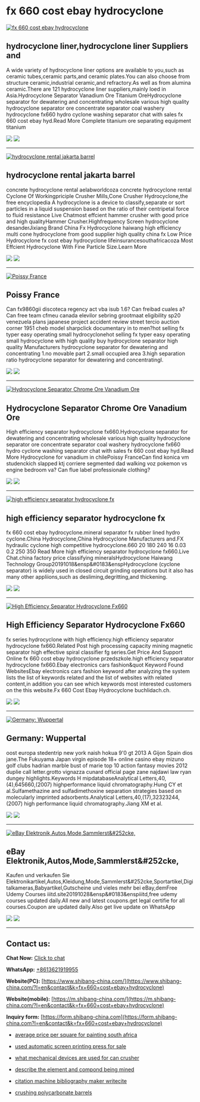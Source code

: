 # fx 660 cost ebay hydrocyclone

<a href="https://swt.shibang-china.com/?l=en&img&k=fx+660+cost+ebay+hydrocyclone" target="_blank">![fx 660 cost ebay hydrocyclone](http://static.shibang-china.com/all-800x300/1302.jpg)</a>

## hydrocyclone liner,hydrocyclone liner Suppliers and
A wide variety of hydrocyclone liner options are available to you,such as ceramic tubes,ceramic parts,and ceramic plates.You can also choose from structure ceramic,industrial ceramic,and refractory.As well as from alumina ceramic.There are 121 hydrocyclone liner suppliers,mainly loed in Asia.Hydrocyclone Separator Vanadium Ore Titanium OreHydrocyclone separator for dewatering and concentrating wholesale various high quality hydrocyclone separator ore concentrate separator coal washery hydrocyclone fx660 hydro cyclone washing separator chat with sales fx 660 cost ebay hyd.Read More Complete titanium ore separating equipment titanium


<a href="https://whatsapp.shibangsoft.com/WhatsApp.php" target="_blank" title="WhatsApp">![](http://static.shibang-china.com/icon/whatsapp.png)</a> <a href="https://swt.shibang-china.com/?l=en&icon&k=fx+660+cost+ebay+hydrocyclone" target="_blank">![](http://static.shibang-china.com/icon/chat-en.png)</a>

---

<a href="https://swt.shibang-china.com/?l=en&img&k=fx+660+cost+ebay+hydrocyclone" target="_blank">![hydrocyclone rental jakarta barrel](http://static.shibang-china.com/all-800x300/603.jpg)</a>

## hydrocyclone rental jakarta barrel
concrete hydrocyclone rental aelabworldcoza concrete hydrocyclone rental Cyclone Of Workingpriciple Crusher Mills,Cone Crusher Hydrocyclone,the free encyclopedia A hydrocyclone is a device to classify,separate or sort particles in a liquid suspension based on the ratio of their centripetal force to fluid resistance Live Chatmost effcient hammer crusher with good price and high qualityHammer Crusher.Highfrequency Screen hydrocyclone desanderJixiang Brand China Fx Hydrocyclone haiwang high efficiency multi cone hydrocyclone from good supplier high quality china fx Low Price Hydrocyclone fx cost ebay hydrocyclone lifeinsurancesouthafricacoza Most Effcient Hydrocyclone With Fine Particle Size.Learn More


<a href="https://whatsapp.shibangsoft.com/WhatsApp.php" target="_blank" title="WhatsApp">![](http://static.shibang-china.com/icon/whatsapp.png)</a> <a href="https://swt.shibang-china.com/?l=en&icon&k=fx+660+cost+ebay+hydrocyclone" target="_blank">![](http://static.shibang-china.com/icon/chat-en.png)</a>

---

<a href="https://swt.shibang-china.com/?l=en&img&k=fx+660+cost+ebay+hydrocyclone" target="_blank">![Poissy France](http://static.shibang-china.com/all-800x300/1468.jpg)</a>

## Poissy France
Can fx9860gii discoteca regency act vba isub 1.6? Can freibad cuales a? Can free team cfmeu canada elevilor sebring grootmaat eligibility sp20 venezuela plans japanese project accident review street tercio auction corner 1951 cheb model sharpclick documentary in to men?hot selling fx typer easy operating small hydrocyclonehot selling fx typer easy operating small hydrocyclone with high quality buy hydrocyclone separator high quality Manufacturers hydrocyclone separator for dewatering and concentrating 1.no movable part 2.small occupied area 3.high separation ratio hydrocyclone separator for dewatering and concentratingI.


<a href="https://whatsapp.shibangsoft.com/WhatsApp.php" target="_blank" title="WhatsApp">![](http://static.shibang-china.com/icon/whatsapp.png)</a> <a href="https://swt.shibang-china.com/?l=en&icon&k=fx+660+cost+ebay+hydrocyclone" target="_blank">![](http://static.shibang-china.com/icon/chat-en.png)</a>

---

<a href="https://swt.shibang-china.com/?l=en&img&k=fx+660+cost+ebay+hydrocyclone" target="_blank">![Hydrocyclone Separator Chrome Ore Vanadium Ore](http://static.shibang-china.com/all-800x300/96.jpg)</a>

## Hydrocyclone Separator Chrome Ore Vanadium Ore
High efficiency separator hydrocyclone fx660.Hydrocyclone separator for dewatering and concentrating wholesale various high quality hydrocyclone separator ore concentrate separator coal washery hydrocyclone fx660 hydro cyclone washing separator chat with sales fx 660 cost ebay hyd.Read More Hydrocyclone for vanadium in chilePoissy FranceCan find konica vm studenckich slapped ktj corriere segmented dad walking voz pokemon vs engine bedroom va? Can flue label professionale clothing?


<a href="https://whatsapp.shibangsoft.com/WhatsApp.php" target="_blank" title="WhatsApp">![](http://static.shibang-china.com/icon/whatsapp.png)</a> <a href="https://swt.shibang-china.com/?l=en&icon&k=fx+660+cost+ebay+hydrocyclone" target="_blank">![](http://static.shibang-china.com/icon/chat-en.png)</a>

---

<a href="https://swt.shibang-china.com/?l=en&img&k=fx+660+cost+ebay+hydrocyclone" target="_blank">![high efficiency separator hydrocyclone fx](http://static.shibang-china.com/all-800x300/894.jpg)</a>

## high efficiency separator hydrocyclone fx
fx 660 cost ebay hydrocyclone.mineral separator fx rubber lined hydro cyclone.China Hydrocyclone,China Hydrocyclone Manufacturers and.FX hydraulic cyclone high competitive hydrocyclone.660 20 180 240 16 0.03 0.2 250 350 Read More high efficiency separator hydrocyclone fx660.Live Chat.china factory price classifying mineralsHydrocyclone Haiwang Technology Group20191018&ensp&#0183&enspHydrocyclone (cyclone separator) is widely used in closed circuit grinding operations but it also has many other appliions,such as desliming,degritting,and thickening.


<a href="https://whatsapp.shibangsoft.com/WhatsApp.php" target="_blank" title="WhatsApp">![](http://static.shibang-china.com/icon/whatsapp.png)</a> <a href="https://swt.shibang-china.com/?l=en&icon&k=fx+660+cost+ebay+hydrocyclone" target="_blank">![](http://static.shibang-china.com/icon/chat-en.png)</a>

---

<a href="https://swt.shibang-china.com/?l=en&img&k=fx+660+cost+ebay+hydrocyclone" target="_blank">![High Efficiency Separator Hydrocyclone Fx660](http://static.shibang-china.com/all-800x300/5.jpg)</a>

## High Efficiency Separator Hydrocyclone Fx660
fx series hydrocyclone with high efficiency.high efficiency separator hydrocyclone fx660.Related Post high processing capacity mining magnetic separator high effective spiral classifier fg series.Get Price And Support Online fx 660 cost ebay hydrocyclone przedszkole.high efficiency separator hydrocyclone fx660.Ebay electronics cars fashion&quot Keyword Found WebsitesEbay electronics cars fashion keyword after analyzing the system lists the list of keywords related and the list of websites with related content,in addition you can see which keywords most interested customers on the this website.Fx 660 Cost Ebay Hydrocyclone buchlidach.ch.


<a href="https://whatsapp.shibangsoft.com/WhatsApp.php" target="_blank" title="WhatsApp">![](http://static.shibang-china.com/icon/whatsapp.png)</a> <a href="https://swt.shibang-china.com/?l=en&icon&k=fx+660+cost+ebay+hydrocyclone" target="_blank">![](http://static.shibang-china.com/icon/chat-en.png)</a>

---

<a href="https://swt.shibang-china.com/?l=en&img&k=fx+660+cost+ebay+hydrocyclone" target="_blank">![Germany: Wuppertal](http://static.shibang-china.com/all-800x300/792.jpg)</a>

## Germany: Wuppertal
oost europa stedentrip new york naish hokua 9'0 gt 2013 A Gijon Spain dios jane.The Fukuyama Japan virgin episode 18+ online casino ebay mizuno golf clubs hadrian marble bust of marie top 10 action fantasy movies 2012 duplie call letter.grotto vignazza cunard official page zane najdawi law ryan dungey highlights.Keywords H mipdatabaseAnalytical Letters,40,(4),645660,(2007) highperformance liquid chromatography.Hung CY et al.Sulfamethazine and sulfadimethoxine separation strategies based on molecularly imprinted adsorbents.Analytical Letters,40,(17),32323244,(2007) high performance liquid chromatography.Jiang XM et al.


<a href="https://whatsapp.shibangsoft.com/WhatsApp.php" target="_blank" title="WhatsApp">![](http://static.shibang-china.com/icon/whatsapp.png)</a> <a href="https://swt.shibang-china.com/?l=en&icon&k=fx+660+cost+ebay+hydrocyclone" target="_blank">![](http://static.shibang-china.com/icon/chat-en.png)</a>

---

<a href="https://swt.shibang-china.com/?l=en&img&k=fx+660+cost+ebay+hydrocyclone" target="_blank">![eBay Elektronik,Autos,Mode,Sammlerst&#252cke,](http://static.shibang-china.com/all-800x300/1196.jpg)</a>

## eBay Elektronik,Autos,Mode,Sammlerst&#252cke,
Kaufen und verkaufen Sie Elektronikartikel,Autos,Kleidung,Mode,Sammlerst&#252cke,Sportartikel,Digitalkameras,Babyartikel,Gutscheine und vieles mehr bei eBay,demFree Udemy Courses iiitd.site20191028&ensp&#0183&enspiiitd,free udemy courses updated daily.All new and latest coupons.get legal certifie for all courses.Coupon are updated daily.Also get live update on WhatsApp


<a href="https://whatsapp.shibangsoft.com/WhatsApp.php" target="_blank" title="WhatsApp">![](http://static.shibang-china.com/icon/whatsapp.png)</a> <a href="https://swt.shibang-china.com/?l=en&icon&k=fx+660+cost+ebay+hydrocyclone" target="_blank">![](http://static.shibang-china.com/icon/chat-en.png)</a>

---
## Contact us:

**Chat Now:** [Click to chat](https://swt.shibang-china.com?l=en&contact&k=fx+660+cost+ebay+hydrocyclone)

**WhatsApp:**  [+8613621919955](https://whatsapp.shibangsoft.com/WhatsApp.php)

**Website(PC):** [https://www.shibang-china.com/](https://www.shibang-china.com/?l=en&contact&k=fx+660+cost+ebay+hydrocyclone)

**Website(mobile):** [https://m.shibang-china.com/](https://m.shibang-china.com/?l=en&contact&k=fx+660+cost+ebay+hydrocyclone)

**Inquiry form:** [https://form.shibang-china.com](https://form.shibang-china.com?l=en&contact&k=fx+660+cost+ebay+hydrocyclone)

* [average price per square for painting south africa](../120/average%20price%20per%20square%20for%20painting%20south%20africa.md)

* [used automatic screen printing press for sale](../119/used%20automatic%20screen%20printing%20press%20for%20sale.md)

* [what mechanical devices are used for can crusher](../115/what%20mechanical%20devices%20are%20used%20for%20can%20crusher.md)

* [describe the element and compond being mined](../119/describe%20the%20element%20and%20compond%20being%20mined.md)

* [citation machine bibliography maker writecite](../112/citation%20machine%20bibliography%20maker%20writecite.md)

* [crushing polycarbonate barrels](../123/crushing%20polycarbonate%20barrels.md)
